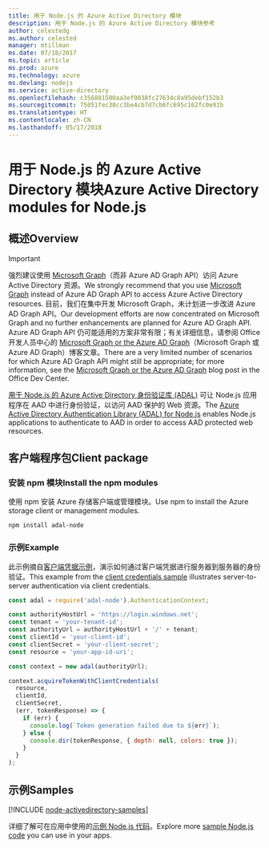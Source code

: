 ```yaml
---
title: 用于 Node.js 的 Azure Active Directory 模块
description: 用于 Node.js 的 Azure Active Directory 模块参考
author: celestedg
ms.author: celested
manager: mtillman
ms.date: 07/18/2017
ms.topic: article
ms.prod: azure
ms.technology: azure
ms.devlang: nodejs
ms.service: active-directory
ms.openlocfilehash: c356801500aa3ef9038fc27634c8a95debf152b3
ms.sourcegitcommit: 75051fec38cc3be4cb7d7cb6fc695c162fc0e91b
ms.translationtype: HT
ms.contentlocale: zh-CN
ms.lasthandoff: 05/17/2018
---
```

# <a name="azure-active-directory-modules-for-nodejs"></a><span data-ttu-id="117c2-103">用于 Node.js 的 Azure Active Directory 模块</span><span class="sxs-lookup"><span data-stu-id="117c2-103">Azure Active Directory modules for Node.js</span></span>

## <a name="overview"></a><span data-ttu-id="117c2-104">概述</span><span class="sxs-lookup"><span data-stu-id="117c2-104">Overview</span></span>

> [!IMPORTANT]
> <span data-ttu-id="117c2-105">强烈建议使用 [Microsoft Graph](https://graph.microsoft.io/)（而非 Azure AD Graph API）访问 Azure Active Directory 资源。</span><span class="sxs-lookup"><span data-stu-id="117c2-105">We strongly recommend that you use [Microsoft Graph](https://graph.microsoft.io/) instead of Azure AD Graph API to access Azure Active Directory resources.</span></span> <span data-ttu-id="117c2-106">目前，我们在集中开发 Microsoft Graph，未计划进一步改进 Azure AD Graph API。</span><span class="sxs-lookup"><span data-stu-id="117c2-106">Our development efforts are now concentrated on Microsoft Graph and no further enhancements are planned for Azure AD Graph API.</span></span> <span data-ttu-id="117c2-107">Azure AD Graph API 仍可能适用的方案非常有限；有关详细信息，请参阅 Office 开发人员中心的 [Microsoft Graph or the Azure AD Graph](https://dev.office.com/blogs/microsoft-graph-or-azure-ad-graph)（Microsoft Graph 或 Azure AD Graph）博客文章。</span><span class="sxs-lookup"><span data-stu-id="117c2-107">There are a very limited number of scenarios for which Azure AD Graph API might still be appropriate; for more information, see the [Microsoft Graph or the Azure AD Graph](https://dev.office.com/blogs/microsoft-graph-or-azure-ad-graph) blog post in the Office Dev Center.</span></span>

<span data-ttu-id="117c2-108">[用于 Node.js 的 Azure Active Directory 身份验证库 (ADAL)](https://www.npmjs.com/package/adal-node) 可让 Node.js 应用程序在 AAD 中进行身份验证，以访问 AAD 保护的 Web 资源。</span><span class="sxs-lookup"><span data-stu-id="117c2-108">The [Azure Active Directory Authentication Library (ADAL) for Node.js](https://www.npmjs.com/package/adal-node) enables Node.js applications to authenticate to AAD in order to access AAD protected web resources.</span></span>

## <a name="client-package"></a><span data-ttu-id="117c2-109">客户端程序包</span><span class="sxs-lookup"><span data-stu-id="117c2-109">Client package</span></span>

### <a name="install-the-npm-modules"></a><span data-ttu-id="117c2-110">安装 npm 模块</span><span class="sxs-lookup"><span data-stu-id="117c2-110">Install the npm modules</span></span>

<span data-ttu-id="117c2-111">使用 npm 安装 Azure 存储客户端或管理模块。</span><span class="sxs-lookup"><span data-stu-id="117c2-111">Use npm to install the Azure storage client or management modules.</span></span>

```bash
npm install adal-node
```   

### <a name="example"></a><span data-ttu-id="117c2-112">示例</span><span class="sxs-lookup"><span data-stu-id="117c2-112">Example</span></span>

<span data-ttu-id="117c2-113">此示例摘自[客户端凭据示例](https://github.com/MSOpenTech/azure-activedirectory-library-for-nodejs/blob/master/sample/client-credentials-sample.js)，演示如何通过客户端凭据进行服务器到服务器的身份验证。</span><span class="sxs-lookup"><span data-stu-id="117c2-113">This example from the [client credentials sample](https://github.com/MSOpenTech/azure-activedirectory-library-for-nodejs/blob/master/sample/client-credentials-sample.js) illustrates server-to-server authentication via client credentials.</span></span>

```javascript
const adal = require('adal-node').AuthenticationContext;

const authorityHostUrl = 'https://login.windows.net';
const tenant = 'your-tenant-id';
const authorityUrl = authorityHostUrl + '/' + tenant;
const clientId = 'your-client-id';
const clientSecret = 'your-client-secret';
const resource = 'your-app-id-uri';

const context = new adal(authorityUrl);

context.acquireTokenWithClientCredentials(
  resource,
  clientId,
  clientSecret,
  (err, tokenResponse) => {
    if (err) {
      console.log(`Token generation failed due to ${err}`);
    } else {
      console.dir(tokenResponse, { depth: null, colors: true });
    }
  }
);
```

## <a name="samples"></a><span data-ttu-id="117c2-114">示例</span><span class="sxs-lookup"><span data-stu-id="117c2-114">Samples</span></span>

[!INCLUDE [node-activedirectory-samples](../docs-ref-conceptual/includes/activedirectory-samples.md)]

<span data-ttu-id="117c2-115">详细了解可在应用中使用的[示例 Node.js 代码](https://azure.microsoft.com/resources/samples/?platform=nodejs)。</span><span class="sxs-lookup"><span data-stu-id="117c2-115">Explore more [sample Node.js code](https://azure.microsoft.com/resources/samples/?platform=nodejs) you can use in your apps.</span></span>
